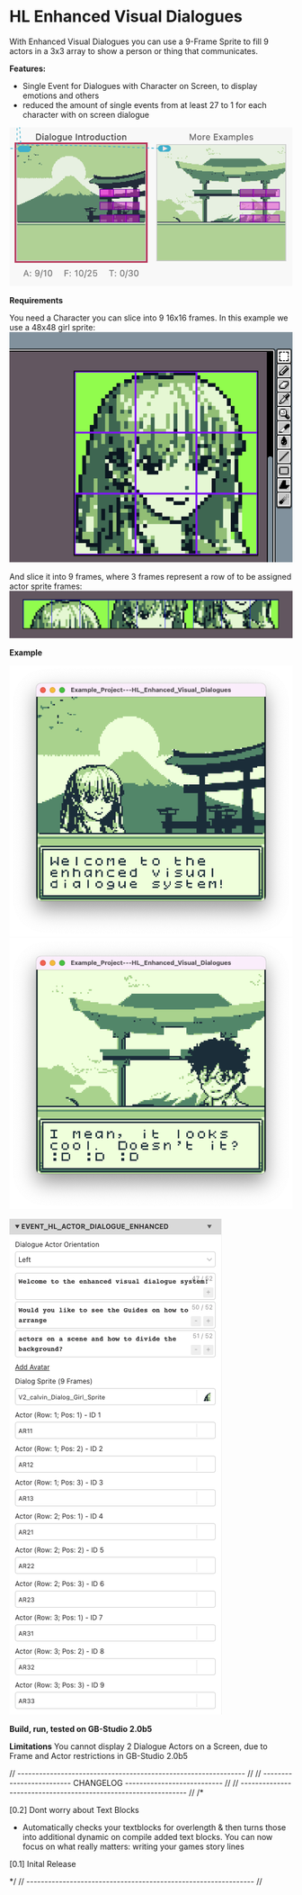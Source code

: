# HL Enhanced Visual Dialogues

With Enhanced Visual Dialogues you can use a 9-Frame Sprite to fill 9 actors in a 3x3 array to show a person or thing that communicates.

**Features:**
- Single Event for Dialogues with Character on Screen, to display emotions and others
- reduced the amount of single events from at least 27 to 1 for each character with on screen dialogue

![HLEVD Scenes](https://github.com/HerrLeise/GB-Studio-Plugins/blob/d78f96b76ab2ad44477fd3cce3474a2d5315f754/Guide/res/HLEVD_Scenes.png)

**Requirements**

You need a Character you can slice into 9 16x16 frames.
In this example we use a 48x48 girl sprite:
![HLEVD Scenes](https://github.com/HerrLeise/GB-Studio-Plugins/blob/556e647c898fcb81a85b3bf72d185a0bbf98be42/Guide/res/48x48_MasterSprite.png)

And slice it into 9 frames, where 3 frames represent a row of to be assigned actor sprite frames:
![HLEVD Scenes](https://github.com/HerrLeise/GB-Studio-Plugins/blob/556e647c898fcb81a85b3bf72d185a0bbf98be42/Guide/res/9x16_SliceSprite.png)




**Example**

![HLEVD In Action](https://github.com/HerrLeise/GB-Studio-Plugins/blob/b58bb4af8e1c71fbab9c99c81c036d9ab0128121/Guide/res/HLEVD_A.png)
![HLEVD In Action](https://github.com/HerrLeise/GB-Studio-Plugins/blob/b58bb4af8e1c71fbab9c99c81c036d9ab0128121/Guide/res/HLEVD_B.png)




![HL_Event_Editor](https://github.com/HerrLeise/GB-Studio-Plugins/blob/b58bb4af8e1c71fbab9c99c81c036d9ab0128121/Guide/res/HL_Event_Screenshot.png)



**Build, run, tested on GB-Studio 2.0b5**

**Limitations**
You cannot display 2 Dialogue Actors on a Screen, due to Frame and Actor restrictions in GB-Studio 2.0b5


// --------------------------------------------------------------- //
// ------------------------- CHANGELOG --------------------------- //
// --------------------------------------------------------------- //
/*


[0.2] Dont worry about Text Blocks
- Automatically checks your textblocks for overlength & then turns
those into additional dynamic on compile added text blocks.
You can now focus on what really matters: 
		   writing your games story lines

[0.1] Inital Release

*/
// --------------------------------------------------------------- //
